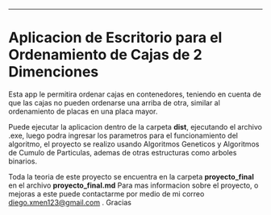 ***

# **Aplicacion de Escritorio para el Ordenamiento de Cajas de 2 Dimenciones**

Esta app le permitira ordenar cajas en contenedores, teniendo en cuenta de que las cajas no pueden ordenarse una arriba de otra, similar al ordenamiento de placas en una placa mayor.

Puede ejecutar la aplicacion dentro de la carpeta **dist**, ejecutando el archivo .exe, luego podra ingresar los parametros para el funcionamiento del algoritmo, el proyecto se realizo usando Algoritmos Geneticos y Algoritmos de Cumulo de Particulas, ademas de otras estructuras como arboles binarios.

Toda la teoria de este proyecto se encuentra en la carpeta **proyecto_final** en el archivo **proyecto_final.md**
Para mas informacion sobre el proyecto, o mejoras a este puede contactarme por medio de mi correo diego.xmen123@gmail.com . Gracias